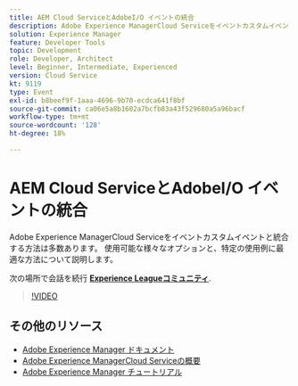 ```yaml
---
title: AEM Cloud ServiceとAdobeI/O イベントの統合
description: Adobe Experience ManagerCloud Serviceをイベントカスタムイベントと統合する方法は多数あります。 使用可能な様々なオプションと、特定の使用例に最適な方法について説明します。
solution: Experience Manager
feature: Developer Tools
topic: Development
role: Developer, Architect
level: Beginner, Intermediate, Experienced
version: Cloud Service
kt: 9119
type: Event
exl-id: b8beef9f-1aaa-4696-9b70-ecdca641f8bf
source-git-commit: ca06e5a8b1602a7bcfb83a43f529680a5a96bacf
workflow-type: tm+mt
source-wordcount: '128'
ht-degree: 18%

---
```


# AEM Cloud ServiceとAdobeI/O イベントの統合

Adobe Experience ManagerCloud Serviceをイベントカスタムイベントと統合する方法は多数あります。 使用可能な様々なオプションと、特定の使用例に最適な方法について説明します。

次の場所で会話を続行 **[Experience Leagueコミュニティ](https://adobe.ly/3ij0O1W)**.

>[!VIDEO](https://video.tv.adobe.com/v/337529/?quality=12&learn=on&hidetitle=true)

## その他のリソース

- [Adobe Experience Manager ドキュメント](https://experienceleague.adobe.com/docs/experience-manager-cloud-service.html?lang=ja)
- [Adobe Experience ManagerCloud Serviceの概要](https://experienceleague.adobe.com/docs/experience-manager-cloud-service/overview/home.html?lang=ja)
- [Adobe Experience Manager チュートリアル](https://experienceleague.adobe.com/docs/experience-manager-tutorials.html?lang=ja)
